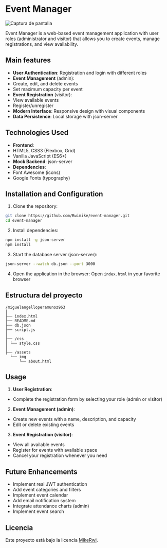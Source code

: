 # Event Manager

![Captura de pantalla](./assets/img/capture.png)

Event Manager is a web-based event management application with user roles (administrator and visitor) that allows you to create events, manage registrations, and view availability.

## Main features

- **User Authentication**: Registration and login with different roles
- **Event Management** (admin):
- Create, edit, and delete events
- Set maximum capacity per event
- **Event Registration** (visitor):
- View available events
- Register/unregister
- **Modern Interface**: Responsive design with visual components
- **Data Persistence**: Local storage with json-server

## Technologies Used

- **Frontend**:
- HTML5, CSS3 (Flexbox, Grid)
- Vanilla JavaScript (ES6+)
- **Mock Backend**: json-server
- **Dependencies**:
- Font Awesome (icons)
- Google Fonts (typography)


## Installation and Configuration

1. Clone the repository:
```bash
git clone https://github.com/Rwimike/event-manager.git
cd event-manager
```

2. Install dependencies:
```bash
npm install -g json-server
npm install
```

3. Start the database server (json-server):
```bash
json-server --watch db.json --port 3000
```

4. Open the application in the browser:
Open `index.html` in your favorite browser


## Estructura del proyecto

```
/miguelangelloperamunoz963 
│
├── index.html 
├── README.md
├── db.json
├── script.js
│ 
├── /css 
│ └── style.css 
│ 
├── /assets
  └── img 
      └── about.html 

```

## Usage

1. **User Registration**:
- Complete the registration form by selecting your role (admin or visitor)

2. **Event Management (admin)**:
- Create new events with a name, description, and capacity
- Edit or delete existing events

3. **Event Registration (visitor)**:
- View all available events
- Register for events with available space
- Cancel your registration whenever you need

## Future Enhancements

- Implement real JWT authentication
- Add event categories and filters
- Implement event calendar
- Add email notification system
- Integrate attendance charts (admin)
- Implement event search

## Licencia

Este proyecto está bajo la licencia [MikeRwi](LICENSE).
